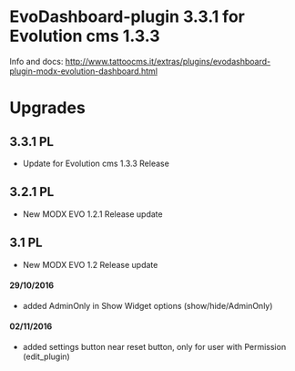 EvoDashboard-plugin 3.3.1 for Evolution cms 1.3.3
===================
Info and docs: http://www.tattoocms.it/extras/plugins/evodashboard-plugin-modx-evolution-dashboard.html





# Upgrades
## 3.3.1 PL
* Update for Evolution cms 1.3.3 Release 

## 3.2.1 PL
* New MODX EVO 1.2.1 Release update

## 3.1 PL
* New MODX EVO 1.2 Release update

#### 29/10/2016 
* added AdminOnly in Show Widget options (show/hide/AdminOnly)

#### 02/11/2016 
* added settings button near reset button, only for user with Permission (edit_plugin)




